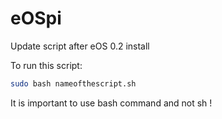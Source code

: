 eOSpi
=====

Update script after eOS 0.2 install


To run this script:
```bash
sudo bash nameofthescript.sh
```
It is important to use bash command and not sh !
